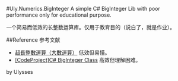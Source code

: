 ﻿
#Uly.Numerics.BigInteger
A simple C# BigInteger Lib with poor performance only for educational purpose.

一个简易而低效的长整数运算库。仅用于教育目的（说白了，就是作业）。

 
##Reference 参考文献


* [超長整數運算（大數運算）](http://www.openhome.cc/Gossip/AlgorithmGossip/BigNumber.htm) 低效但易懂。
* [[CodeProject]C# BigInteger Class](http://www.codeproject.com/Articles/2728/C-BigInteger-Class) 高效但理解困难。


by Ulysses
